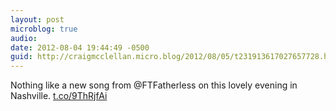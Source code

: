 ```yaml
---
layout: post
microblog: true
audio: 
date: 2012-08-04 19:44:49 -0500
guid: http://craigmcclellan.micro.blog/2012/08/05/t231913617027657728.html
---
```

Nothing like a new song from @FTFatherless on this lovely evening in Nashville.  [t.co/9ThRjfAi](http://t.co/9ThRjfAi)
